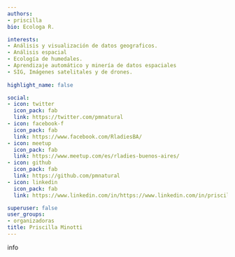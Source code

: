 ```yaml
---
authors:
- priscilla
bio: Ecologa R. 

interests:
- Análisis y visualización de datos geograficos.
- Análisis espacial 
- Ecología de humedales.
- Aprendizaje automático y minería de datos espaciales
- SIG, Imágenes satelitales y de drones.
  
highlight_name: false

social:
- icon: twitter
  icon_pack: fab
  link: https://twitter.com/pmnatural
- icon: facebook-f
  icon_pack: fab
  link: https://www.facebook.com/RladiesBA/
- icon: meetup
  icon_pack: fab
  link: https://www.meetup.com/es/rladies-buenos-aires/
- icon: github
  icon_pack: fab
  link: https://github.com/pmnatural 
- icon: linkedin
  icon_pack: fab
  link: https://www.linkedin.com/in/https://www.linkedin.com/in/priscilla-gail-minotti-a61b4211/

superuser: false
user_groups: 
- organizadoras
title: Priscilla Minotti
---
```


info

